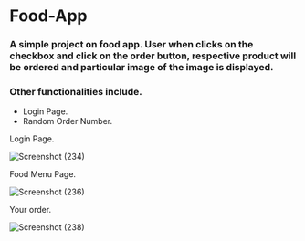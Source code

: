 # Food-App

 ### A simple project on food app. User when clicks on the checkbox and click on the order button, respective product will be ordered and particular image of the image is displayed.
 
 ### Other functionalities include.
 - Login Page.
 - Random Order Number.
 
 Login Page.
 
 ![Screenshot (234)](https://user-images.githubusercontent.com/101566628/185417524-e2ca1f4f-e425-47b9-b6f6-29db074a5948.png)

Food Menu Page.

 ![Screenshot (236)](https://user-images.githubusercontent.com/101566628/185417618-1de5855c-f0e2-4ca0-9bdd-22ccc148a59e.png)

Your order.

![Screenshot (238)](https://user-images.githubusercontent.com/101566628/185417679-f54707e3-b88a-4b4e-8783-74eb14b6d1be.png)
